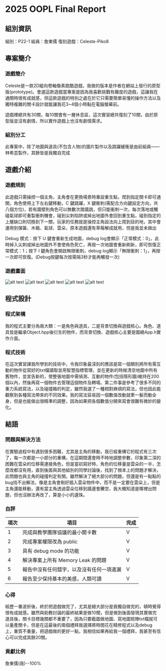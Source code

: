 # 2025 OOPL Final Report

## 組別資訊

組別：P22-1
組員：詹東儒
復刻遊戲：Celeste-Piko8

## 專案簡介

### 遊戲簡介

Celeste是一款2D縱向卷軸像素跑酷遊戲，我做的版本是作者在網站上發行的原型版(prototype)。會選這款遊戲當專案是因為我喜歡挑戰有難度的遊戲，這讓我在通關時很有成就感，但這款遊戲的特別之處在於它只需要簡單易懂的操作方法以及獨特複雜的關卡設計就能讓我花3~4個小時黏在電腦螢幕前。

遊戲裡總共有30關，每10關會有一層休息區，這次實習總共復刻了10關，由於原型版並沒有劇情，所以實作遊戲上也沒有劇情需求。

### 組別分工

此專案中，除了地圖與道具(不包含人物)的圖片製作以及跳躍緩衝是由前組員——林希芸製作，其餘皆是我獨自完成

## 遊戲介紹

### 遊戲規則

此遊戲只需操控一個主角，主角會在更換場景時重設重生點，爬到指定關卡即可通關，角色使用上下左右鍵移動，C 鍵跳躍，X 鍵衝刺(需配合方向鍵設定方向，共八個方位)，若有牆壁則角色可以無數次蹬牆跳，但只能衝刺一次，每次落地或觸碰氣球即可重製衝刺機會，碰到尖刺陷阱或掉出地圖外會回到重生點，碰到指定的上層缺口則切換到下一關，玩家的任務就是操控主角設法向上爬到目的地，其中會運用到彈簧、木箱、氣球、雲朵，原本遊戲還有草莓解成就用，但是我並未做出

Debug 模式：按下 U 鍵會重新生成地圖，debug log會顯示「正常模式：0」，此時掉入尖刺或掉出地圖外不會使角色死亡，再按一次地圖會重新刷新，即可恢復正常模式：1；按下 I 鍵角色會開啟無限衝刺，debug log顯示「無限衝刺：1」，再按一次即可恢復。(Debug按鍵每次按需隔3秒才能再觸發一次)

### 遊戲畫面

![alt text](01.png "Title")
![alt text](02.png "Title")
![alt text](03.png "Title")
![alt text](04.png "Title")
![alt text](05.png "Title")

## 程式設計

### 程式架構

我的程式主要分為兩大類：一是角色與道具，二是背景切換與遊戲核心。角色、道具皆是繼承Object.hpp後衍生的物件，而背景切換、遊戲核心主要是圍繞App.h實作介面。

### 程式技術

在這次實習課我所學到的技術中，令我印象最深刻的應該是寫一個類別將所有需互動的物件從寫好的txt檔讀取並用智慧指標管理，並在更新的時候清空地圖中所有舊物件，並宣告新的，使整張地圖中需偵測、互動的物件(包括隱形牆)維持在200個以內，然後再寫一個物件去管理這個物件及轉場。第二件事是參考了很多不同的重力系統寫法，以及碰撞箱的判定，雖然我選了一種相對麻煩的寫法，但也因此能觀察到各種寫法帶來的不同效果。我的寫法容易因一個數值改動就牽一髮而動全身，但是也能做出很精準的調整，因為如果把各個數值分開來寫會很難有微妙的變化。

## 結語

### 問題與解決方法

在實驗過程中有遇到很多困難，尤其是主角的移動，我已經重構它的程式有三次了，每一次都是一小部分的重構，在這期間還會時不時地調整參數，印象第二深的困難在雲朵的位移需連接角色，但是當初寫好時，角色的位移量是雲朵的一半，怎麼改都沒有用，直到後面與其他組別的同學討論後，找到了根本上的問題才解決，此問題也與主角的碰撞判定有關。雖然解決了絕大部分的問題，但還是有一點點的bug找不出解法，像是主角會剛好插入雲朵物件中，而不是一定要在雲朵上，但是主角還能移動，還有當主角透過雲朵位移到牆邊會騰空，我大概知道是哪裡出問題，但也沒辦法再改了，算是小小的遺珠。

### 自評

| 項次 | 項目                   | 完成 |
|------|------------------------|-------|
| 1    | 完成與教學團隊協議的最小關卡數 |  V  |
| 2    | 完成專案權限改為 public |  V  |
| 3    | 具有 debug mode 的功能  |  V  |
| 4    | 解決專案上所有 Memory Leak 的問題  |  V  |
| 5    | 報告中沒有任何錯字，以及沒有任何一項遺漏  |  V  |
| 6    | 報告至少保持基本的美感，人類可讀  |  V  |

### 心得

經歷一番波折後，終於把遊戲做完了，尤其是絕大部分是我獨自做完的，頓時覺得很有成就感。雖然與助教討論的最終結果是做10關，但是做到後面發現其實做完道具後，關卡目標幾關都不重要了，因為只要截圖做地圖、寫地圖矩陣txt檔就可以量產關卡，但是在這最後的兩個禮拜我選擇將時間花在精修程式以及debug上，重質不重量，把遊戲做的更好一點，我相信如果再給我一個禮拜，我甚至有信心可以完成其餘20關。

### 貢獻比例

詹東儒(我)--100%